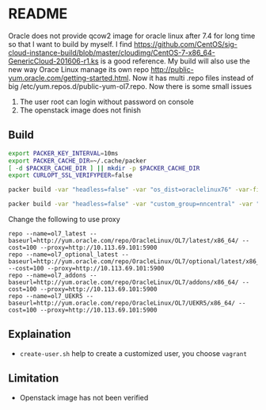 # README

Oracle does not provide qcow2 image for oracle linux after 7.4 for long time so that I want to build by myself.
I find <https://github.com/CentOS/sig-cloud-instance-build/blob/master/cloudimg/CentOS-7-x86_64-GenericCloud-201606-r1.ks> is a good reference.
My build will also use the new way Orace Linux manage its own repo <http://public-yum.oracle.com/getting-started.html>.
Now it has multi .repo files instead of big /etc/yum.repos.d/public-yum-ol7.repo.
Now there is some small issues

1. The user root can login without password on console
2. The openstack image does not finish

## Build

```bash
export PACKER_KEY_INTERVAL=10ms
export PACKER_CACHE_DIR=~/.cache/packer
[ -d $PACKER_CACHE_DIR ] || mkdir -p $PACKER_CACHE_DIR
export CURLOPT_SSL_VERIFYPEER=false
```

```bash
packer build -var "headless=false" -var "os_dist=oraclelinux76" -var-file conf/ol76.json ol7-qemu.json
```

```bash
packer build -var "headless=false" -var "custom_group=nncentral" -var "custom_user=nncentral" -var "os_dist=ol76" -var "vm_name=nncentral" -var-file conf/ol76.json ol7-qemu.json
```

Change the following to use proxy

```text
repo --name=ol7_latest --baseurl=http://yum.oracle.com/repo/OracleLinux/OL7/latest/x86_64/ --cost=100 --proxy=http://10.113.69.101:5900
repo --name=ol7_optional_latest --baseurl=http://yum.oracle.com/repo/OracleLinux/OL7/optional/latest/x86_64/ --cost=100 --proxy=http://10.113.69.101:5900
repo --name=ol7_addons --baseurl=http://yum.oracle.com/repo/OracleLinux/OL7/addons/x86_64/ --cost=100 --proxy=http://10.113.69.101:5900
repo --name=ol7_UEKR5 --baseurl=http://yum.oracle.com/repo/OracleLinux/OL7/UEKR5/x86_64/ --cost=100 --proxy=http://10.113.69.101:5900
```

## Explaination

- `create-user.sh` help to create a customized user, you choose `vagrant`

## Limitation

- Openstack image has not been verified
